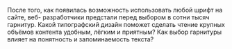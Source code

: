 После того, как появилась возможность использовать любой шрифт на сайте, веб-
разработчики предстали перед выбором в сотни тысяч гарнитур. Какой
типографский дизайн поможет сделать чтение крупных объёмов контента удобным,
лёгким и приятным? Как выбор гарнитуры влияет на понятность и запоминаемость
текста?
